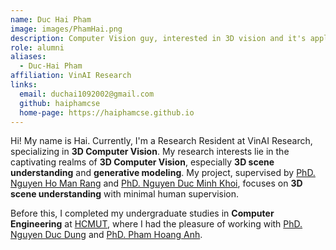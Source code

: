```yaml
---
name: Duc Hai Pham
image: images/PhamHai.png
description: Computer Vision guy, interested in 3D vision and it's application, boxing on weekends
role: alumni
aliases:
  - Duc-Hai Pham
affiliation: VinAI Research
links:
  email: duchai1092002@gmail.com
  github: haiphamcse
  home-page: https://haiphamcse.github.io
---
```


Hi! My name is Hai. Currently, I'm a Research Resident at VinAI Research, specializing in **3D Computer Vision**. My research interests lie in the captivating realms of **3D Computer Vision**, especially **3D scene understanding** and **generative modeling**. My project, supervised by [PhD. Nguyen Ho Man Rang](https://rangnguyen.github.io) and [PhD. Nguyen Duc Minh Khoi](https://www.khoinguyen.org), focuses on **3D scene understanding** with minimal human supervision.

Before this, I completed my undergraduate studies in **Computer Engineering** at [HCMUT](https://hcmut.edu.vn), where I had the pleasure of working with [PhD. Nguyen Duc Dung](https://scholar.google.com/citations?user=xV7uHJgAAAAJ&hl=en) and [PhD. Pham Hoang Anh](https://scholar.google.com/citations?user=sGPFOAYAAAAJ&hl=en).
